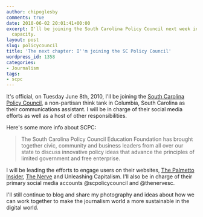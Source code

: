 ```yaml
---
author: chipoglesby
comments: true
date: 2010-06-02 20:01:41+00:00
excerpt: I'll be joining the South Carolina Policy Council next week in a full-time
  capacity.
layout: post
slug: policycouncil
title: 'The next chapter: I''m joining the SC Policy Council'
wordpress_id: 1358
categories:
- Journalism
tags:
- scpc
---
```


It's official, on Tuesday June 8th, 2010, I'll be joining the [South Carolina Policy Council](http://www.scpolicycouncil.org), a non-partisan think tank in Columbia, South Carolina as their communications assistant. I will be in charge of their social media efforts as well as a host of other responsibilities.

Here's some more info about SCPC:


<blockquote>The South Carolina Policy Council Education Foundation has brought together civic, community and business leaders from all over our state to discuss innovative policy ideas that advance the principles of limited government and free enterprise.</blockquote>



I will be leading the efforts to engage users on their websites, [The Palmetto Insider](http://palmettoinsider.wordpress.com/), [The Nerve](http://www.thenerve.org) and Unleashing Capitalism. I'll also be in charge of their primary social media accounts @scpolicycouncil and @thenervesc.

I'll still continue to blog and share my photography and ideas about how we can work together to make the journalism world a more sustainable in the digital world. 
